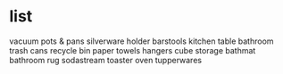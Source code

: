 # list

vacuum
pots & pans
silverware holder
barstools
kitchen table
bathroom trash cans
recycle bin
paper towels
hangers
cube storage
bathmat
bathroom rug
sodastream
toaster oven
tupperwares